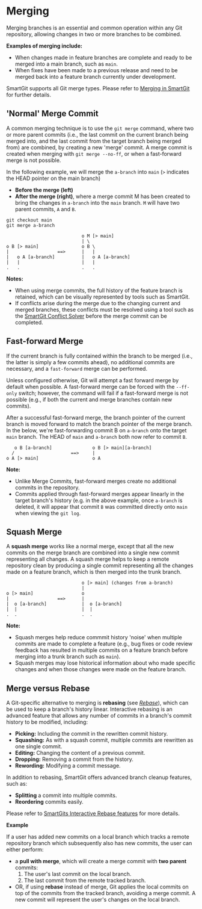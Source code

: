 # Merging

Merging branches is an essential and common operation within any Git repository, allowing changes in two or more branches to be combined.

**Examples of merging include:**

- When changes made in feature branches are complete and ready to be merged into a main branch, such as `main`.
- When fixes have been made to a previous release and need to be merged back into a feature branch currently under development.

SmartGit supports all Git merge types. Please refer to [Merging in SmartGit](../GUI/Branch/Merge.md) for further details.

## 'Normal' Merge Commit

A common merging technique is to use the `git merge` command, where two or more parent commits (i.e., the last commit on the current branch being merged into, and the last commit from the target branch being merged from) are combined, by creating a new 'merge' commit. A merge commit is created when merging with `git merge --no-ff`, or when a fast-forward merge is not possible.

In the following example, we will merge the `a-branch` into `main` (`>` indicates the HEAD pointer on the main branch)

- **Before the merge (left)**
- **After the merge (right)**, where a merge commit M has been created to bring the changes in `a-branch` into the `main` branch. `M` will have two parent commits, `A` and `B`.

``` text
git checkout main
git merge a-branch
```

``` text
                            o M [> main]
                            | \
o B [> main]                o B \
|                  ==>      |   |
|   o A [a-branch]          |   o A [a-branch]
|   |                       |   |
.   .                       .   .
```

**Notes:**

- When using merge commits, the full history of the feature branch is retained, which can be visually represented by tools such as SmartGit.
- If conflicts arise during the merge due to the changing current and merged branches, these conflicts must be resolved using a tool such as the [SmartGit Conflict Solver](../GUI/Branch/Conflict-Solver.md) before the merge commit can be completed.

## Fast-forward Merge

If the current branch is fully contained within the branch to be merged (i.e., the latter is simply a few commits ahead), no additional commits are necessary, and a `fast-forward` merge can be performed.

Unless configured otherwise, Git will attempt a fast forward merge by default when possible. A fast-forward merge can be forced with the `--ff-only` switch; however, the command will fail if a fast-forward merge is not possible (e.g., if both the current and merge branches contain new commits).

After a successful fast-forward merge, the branch pointer of the current branch is moved forward to match the branch pointer of the merge branch. In the below, we're fast-forwarding commit B on `a-branch` onto the target `main` branch. The HEAD of `main` and `a-branch` both now refer to commit `B`.

``` text
   o B [a-branch]               o B [> main][a-branch]
  /                     ==>     | 
o A [> main]                    o A
```

**Note:**

- Unlike Merge Commits, fast-forward merges create no additional commits in the repository.
- Commits applied through fast-forward merges appear linearly in the target branch's history (e.g. in the above example, once `a-branch` is deleted, it will appear that commit `B` was committed directly onto `main` when viewing the `git log`.

## Squash Merge

A **squash merge** works like a normal merge, except that all the new commits on the merge branch are combined into a single new commit representing all changes. A squash merge helps to keep a remote repository clean by producing a single commit representing all the changes made on a feature branch, which is then merged into the trunk branch.

``` text
                            o [> main] (changes from a-branch)
                            |
o [> main]                  o
|                  ==>      |
|  o [a-branch]             |  o [a-branch]
|  |                        |  |
.  .                        .  .
```

**Note:**

- Squash merges help reduce commmit history 'noise' when multiple commits are made to complete a feature
  (e.g., bug fixes or code review feedback has resulted in multiple commits on a feature branch before merging into a trunk branch such as `main`).
- Squash merges may lose historical information about who made specific changes and when those changes were made on the feature branch.

## Merge versus Rebase

A Git-specific alternative to merging is **rebasing** (see *[Rebase](Rebasing.md)*), which can be used to keep a branch's history linear. Interactive rebasing is an advanced feature that allows any number of commits in a branch's commit history to be modified, including:

- **Picking:** Including the commit in the rewritten commit history.
- **Squashing:** As with a squash commit, multiple commits are rewritten as one single commit.
- **Editing:** Changing the content of a previous commit.
- **Dropping:** Removing a commit from the history.
- **Rewording:** Modifying a commit message.

In addition to rebasing, SmartGit offers advanced branch cleanup features, such as:

- **Splitting** a commit into multiple commits.
- **Reordering** commits easily.

Please refer to [SmartGits Interactive Rebase features](../GUI/Branch/Rebase-Interactive.md) for more details.

**Example**

If a user has added new commits on a local branch which tracks a remote repository branch which subsequently also has new commits, the user can either perform:

- a **pull with merge**, which will create a merge commit with **two parent** commits:
    1. The user's last commit on the local branch.
    2. The last commit from the remote tracked branch.
- OR, if using **rebase** instead of merge, Git applies the local commits on top of the commits from the tracked branch, avoiding a merge commit. A new commit will represent the user's changes on the local branch.
